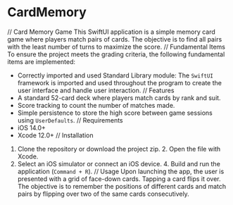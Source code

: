# CardMemory
 // Card Memory Game
This SwiftUI application is a simple memory card game where players match pairs of cards. The objective is to find all pairs with the least number of turns to maximize the score.
// Fundamental Items
To ensure the project meets the grading criteria, the following fundamental items are implemented:
- Correctly imported and used Standard Library module: The `SwiftUI` framework is imported and used throughout the program to create the user interface and handle user interaction.
// Features
- A standard 52-card deck where players match cards by rank and suit.
- Score tracking to count the number of matches made.
- Simple persistence to store the high score between game sessions using `UserDefaults`.
// Requirements
- iOS 14.0+
- Xcode 12.0+
// Installation
1. Clone the repository or download the project zip. 2. Open the file with Xcode.
3. Select an iOS simulator or connect an iOS device. 4. Build and run the application (`Command + R`).
// Usage
Upon launching the app, the user is presented with a grid of face-down cards. Tapping a card flips it over. The objective is to remember the positions of different cards and match pairs by flipping over two of the same cards consecutively.

